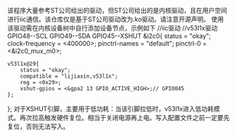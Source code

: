 该程序大量参考ST公司给出的驱动，但ST公司给出的是内核驱动，且在用户空间进行iic通信。该仓库仅是基于ST公司驱动改为.ko驱动。请注意开源声明。
使用该驱动需在内核设备树中自行添加设备节点，示例如下
//iic驱动
//v53l1x驱动 GPIO48--SCL GPIO49--SDA GPIO45--XSHUT
&i2c0{
	status = "okay";
	clock-frequency = <400000>;
	pinctrl-names = "default";
	pinctrl-0 = <&i2c0_mux_m0>;
	
	v53l1x@29{
		status = "okay";
		compatible = "lijiaxin,v53l1x";
		reg = <0x29>;
		xshut-gpios = <&gpa2 13 GPIO_ACTIVE_HIGH>;// GPIO045
	};
};
对于XSHUT引脚，主要用于低功耗：当该引脚拉低时，v53l1x进入低功耗模式。再次拉高触发硬件复位。相当于关闭电源再上电。写入配置文件之前一定要先复位，否则无法写入。
